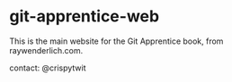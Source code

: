 # git-apprentice-web

This is the main website for the Git Apprentice book, from
raywenderlich.com.

contact: @crispytwit
